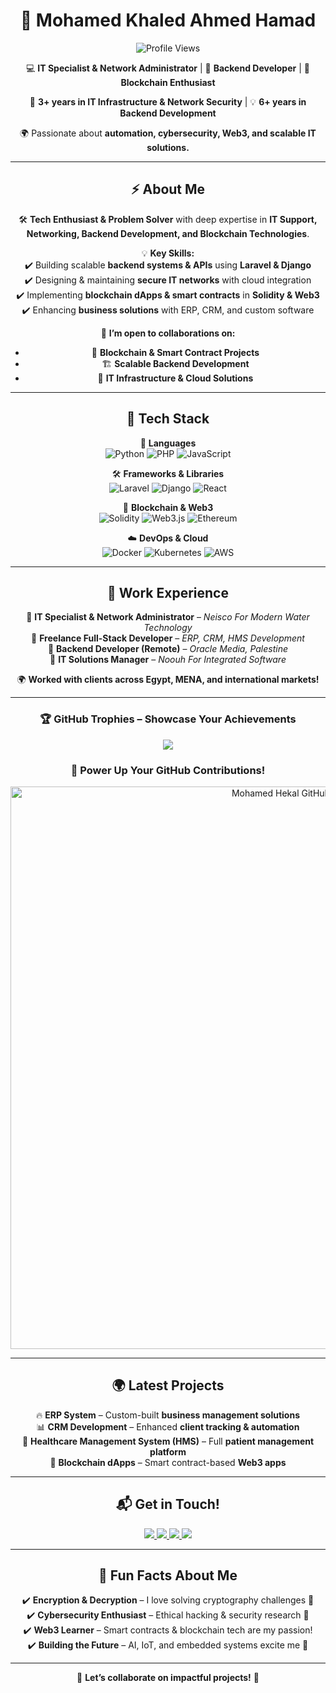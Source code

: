 <div align="center">

# 🚀 Mohamed Khaled Ahmed Hamad  

![Profile Views](https://komarev.com/ghpvc/?username=mohamedhekal&color=blue&style=flat-square)

💻 **IT Specialist & Network Administrator** | 🚀 **Backend Developer** | 🔗 **Blockchain Enthusiast**  

🔧 **3+ years in IT Infrastructure & Network Security** | 💡 **6+ years in Backend Development**  

🌍 Passionate about **automation, cybersecurity, Web3, and scalable IT solutions.**  

---

## **⚡ About Me**  
🛠 **Tech Enthusiast & Problem Solver** with deep expertise in **IT Support, Networking, Backend Development, and Blockchain Technologies**.  

💡 **Key Skills:**  
✔️ Building scalable **backend systems & APIs** using **Laravel & Django**  
✔️ Designing & maintaining **secure IT networks** with cloud integration  
✔️ Implementing **blockchain dApps & smart contracts** in **Solidity & Web3**  
✔️ Enhancing **business solutions** with ERP, CRM, and custom software  

💬 **I’m open to collaborations on:**  
- 🚀 **Blockchain & Smart Contract Projects**  
- 🏗️ **Scalable Backend Development**  
- 🏢 **IT Infrastructure & Cloud Solutions**  

---

## **🚀 Tech Stack**
🎯 **Languages**  
![Python](https://img.shields.io/badge/Python-3776AB?style=for-the-badge&logo=python&logoColor=white)
![PHP](https://img.shields.io/badge/PHP-777BB4?style=for-the-badge&logo=php&logoColor=white)
![JavaScript](https://img.shields.io/badge/JavaScript-F7DF1E?style=for-the-badge&logo=javascript&logoColor=black)

🛠 **Frameworks & Libraries**  
![Laravel](https://img.shields.io/badge/Laravel-FF2D20?style=for-the-badge&logo=laravel&logoColor=white)
![Django](https://img.shields.io/badge/Django-092E20?style=for-the-badge&logo=django&logoColor=white)
![React](https://img.shields.io/badge/React-61DAFB?style=for-the-badge&logo=react&logoColor=black)

🔗 **Blockchain & Web3**  
![Solidity](https://img.shields.io/badge/Solidity-363636?style=for-the-badge&logo=solidity&logoColor=white)
![Web3.js](https://img.shields.io/badge/Web3.js-F16822?style=for-the-badge&logo=javascript&logoColor=white)
![Ethereum](https://img.shields.io/badge/Ethereum-3C3C3D?style=for-the-badge&logo=ethereum&logoColor=white)

☁️ **DevOps & Cloud**  
![Docker](https://img.shields.io/badge/Docker-2496ED?style=for-the-badge&logo=docker&logoColor=white)
![Kubernetes](https://img.shields.io/badge/Kubernetes-326CE5?style=for-the-badge&logo=kubernetes&logoColor=white)
![AWS](https://img.shields.io/badge/AWS-232F3E?style=for-the-badge&logo=amazon-aws&logoColor=white)

---

## **💼 Work Experience**
📌 **IT Specialist & Network Administrator** – *Neisco For Modern Water Technology*  
📌 **Freelance Full-Stack Developer** – *ERP, CRM, HMS Development*  
📌 **Backend Developer (Remote)** – *Oracle Media, Palestine*  
📌 **IT Solutions Manager** – *Noouh For Integrated Software*  

🌍 **Worked with clients across Egypt, MENA, and international markets!**  

---


### **🏆 GitHub Trophies – Showcase Your Achievements**
<p align="center">
  <img src="https://camo.githubusercontent.com/606904c5f529784b3ea36df16c5b1c027e54c6b556c125aebe2874cdf7fee498/68747470733a2f2f6769746875622d70726f66696c652d74726f7068792e76657263656c2e6170702f3f757365726e616d653d6d6f68616d656468656b616c267468656d653d64726163756c61266e6f2d6672616d653d74727565266d617267696e2d773d313526726f773d31" />
</p>


### **🚀 Power Up Your GitHub Contributions!**

<div align="center">
  <a href="https://postimg.cc/gnYRV9cV">
    <img src="https://i.postimg.cc/9F9pjVvn/Github-mohamedhekal.png" alt="Mohamed Hekal GitHub Banner" width="900"/>
  </a>
</div>


---

## **🌍 Latest Projects**
🔥 **ERP System** – Custom-built **business management solutions**  
📊 **CRM Development** – Enhanced **client tracking & automation**  
💊 **Healthcare Management System (HMS)** – Full **patient management platform**  
🔗 **Blockchain dApps** – Smart contract-based **Web3 apps**  

---

## **📬 Get in Touch!**
<a href="https://www.linkedin.com/in/mohekal/">
  <img src="https://img.shields.io/badge/LinkedIn-0077B5?style=for-the-badge&logo=linkedin&logoColor=white" />
</a>
<a href="https://www.xing.com/profile/Mohamed_Hamad090348"> <img src="https://img.shields.io/badge/Xing-126567?style=for-the-badge&logo=xing&logoColor=white" /> </a>
<a href="https://github.com/mohamedhekal">
  <img src="https://img.shields.io/badge/GitHub-100000?style=for-the-badge&logo=github&logoColor=white" />
</a>
<a href="mailto:mohamed.k.hekal@gmail.com">
  <img src="https://img.shields.io/badge/Gmail-D14836?style=for-the-badge&logo=gmail&logoColor=white" />
</a>

---

## **🎯 Fun Facts About Me**  
✔️ **Encryption & Decryption** – I love solving cryptography challenges 🔐  
✔️ **Cybersecurity Enthusiast** – Ethical hacking & security research 🔎  
✔️ **Web3 Learner** – Smart contracts & blockchain tech are my passion!  
✔️ **Building the Future** – AI, IoT, and embedded systems excite me 🚀  

---

🔗 **Let’s collaborate on impactful projects!** 🚀  

</div>
